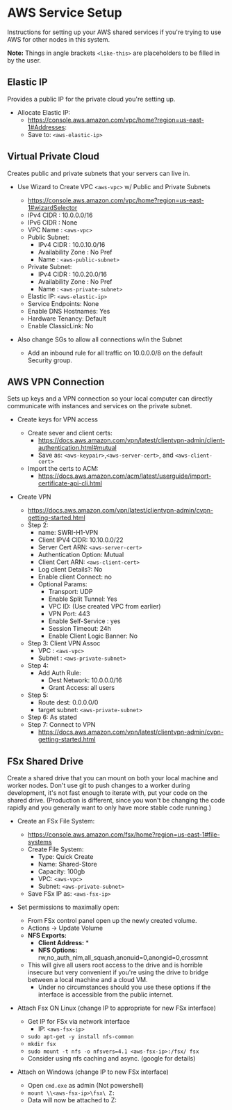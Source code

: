 # AWS Service Setup

Instructions for setting up your AWS shared services if you're trying to use
AWS for other nodes in this system.

**Note:** Things in angle brackets `<like-this>` are placeholders to be filled in
by the user.

## Elastic IP

Provides a public IP for the private cloud you're setting up.

  - Allocate Elastic IP:
    - https://console.aws.amazon.com/vpc/home?region=us-east-1#Addresses:
    - Save to: `<aws-elastic-ip>`

## Virtual Private Cloud

Creates public and private subnets that your servers can live in.

  - Use Wizard to Create VPC `<aws-vpc>` w/ Public and Private Subnets
    - https://console.aws.amazon.com/vpc/home?region=us-east-1#wizardSelector
    - IPv4 CIDR : 10.0.0.0/16
    - IPv6 CIDR : None
    - VPC Name : `<aws-vpc>`
    - Public Subnet:
      - IPv4 CIDR : 10.0.10.0/16
      - Availability Zone : No Pref
      - Name : `<aws-public-subnet>`
    - Private Subnet:
      - IPv4 CIDR : 10.0.20.0/16
      - Availability Zone : No Pref
      - Name : `<aws-private-subnet>`
    - Elastic IP: `<aws-elastic-ip>`
    - Service Endpoints: None
    - Enable DNS Hostnames: Yes
    - Hardware Tenancy: Default
    - Enable ClassicLink: No

  - Also change SGs to allow all connections w/in the Subnet
    - Add an inbound rule for all traffic on 10.0.0.0/8 on the default Security
      group.

## AWS VPN Connection

Sets up keys and a VPN connection so your local computer can directly
communicate with instances and services on the private subnet.

  - Create keys for VPN access
    - Create sever and client certs:
      - https://docs.aws.amazon.com/vpn/latest/clientvpn-admin/client-authentication.html#mutual
      - Save as: `<aws-keypair>`,`<aws-server-cert>`, and `<aws-client-cert>`
    - Import the certs to ACM:
      - https://docs.aws.amazon.com/acm/latest/userguide/import-certificate-api-cli.html


  - Create VPN
    - https://docs.aws.amazon.com/vpn/latest/clientvpn-admin/cvpn-getting-started.html
    - Step 2:
      - name: SWRI-H1-VPN
      - Client IPV4 CIDR: 10.10.0.0/22
      - Server Cert ARN: `<aws-server-cert>`
      - Authentication Option: Mutual
      - Client Cert ARN: `<aws-client-cert>`
      - Log client Details?: No
      - Enable client Connect: no
      - Optional Params:
        - Transport: UDP
        - Enable Split Tunnel: Yes
        - VPC ID: (Use created VPC from earlier)
        - VPN Port: 443
        - Enable Self-Service : yes
        - Session Timeout: 24h
        - Enable Client Logic Banner: No
    - Step 3: Client VPN Assoc
      - VPC : `<aws-vpc>`
      - Subnet : `<aws-private-subnet>`
    - Step 4:
      - Add Auth Rule:
        - Dest Network: 10.0.0.0/16
        - Grant Access: all users
    - Step 5:
      - Route dest: 0.0.0.0/0
      - target subnet: `<aws-private-subnet>`
    - Step 6: As stated
    - Step 7: Connect to VPN
      - https://docs.aws.amazon.com/vpn/latest/clientvpn-admin/cvpn-getting-started.html

## FSx Shared Drive

Create a shared drive that you can mount on both your local machine and worker
nodes.
Don't use git to push changes to a worker during development, it's not fast
enough to iterate with, put your code on the shared drive.
(Production is different, since you won't be changing the code rapidly and
you generally want to only have more stable code running.)

  - Create an FSx File System:
    - https://console.aws.amazon.com/fsx/home?region=us-east-1#file-systems
    - Create File System:
      - Type: Quick Create
      - Name: Shared-Store
      - Capacity: 100gb
      - VPC: `<aws-vpc>`
      - Subnet: `<aws-private-subnet>`
    - Save FSx IP as: `<aws-fsx-ip>`

  - Set permissions to maximally open:
    - From FSx control panel open up the newly created volume.
    - Actions -> Update Volume
    - **NFS Exports:**
      - **Client Address:** *
      - **NFS Options:** rw,no_auth_nlm,all_squash,anonuid=0,anongid=0,crossmnt
    - This will give all users root access to the drive and is horrible insecure
      but very convenient if you're using the drive to bridge between a local
      machine and a cloud VM.
      - Under no circumstances should you use these options if the interface
        is accessible from the public internet.

  - Attach Fsx ON Linux (change IP to appropriate for new FSx interface)
    - Get IP for FSx via network interface
      - IP: `<aws-fsx-ip>`
    - `sudo apt-get -y install nfs-common`
    - `mkdir fsx`
    - `sudo mount -t nfs -o nfsvers=4.1 <aws-fsx-ip>:/fsx/ fsx`
    - Consider using nfs caching and async. (google for details)

  - Attach on Windows (change IP to new FSx interface)
    - Open `cmd.exe` as admin (Not powershell)
    - `mount \\<aws-fsx-ip>\fsx\ Z:`
    - Data will now be attached to Z:
